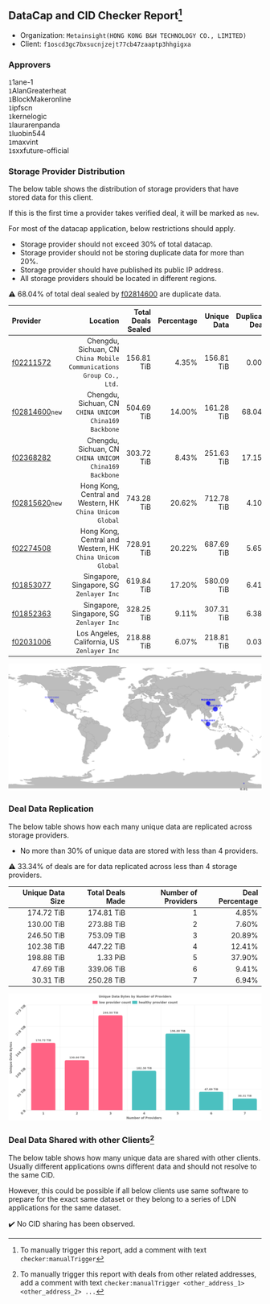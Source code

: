 ## DataCap and CID Checker Report[^1]
 - Organization: `Metainsight(HONG KONG B&H TECHNOLOGY CO., LIMITED)`
 - Client: `f1oscd3gc7bxsucnjzejt77cb47zaaptp3hhgigxa`
### Approvers
`1`1ane-1<br/>`1`AlanGreaterheat<br/>`1`BlockMakeronline<br/>`1`ipfscn<br/>`1`kernelogic<br/>`1`laurarenpanda<br/>`1`luobin544<br/>`1`maxvint<br/>`1`sxxfuture-official


### Storage Provider Distribution
The below table shows the distribution of storage providers that have stored data for this client.

If this is the first time a provider takes verified deal, it will be marked as `new`.

For most of the datacap application, below restrictions should apply.
 - Storage provider should not exceed 30% of total datacap.
 - Storage provider should not be storing duplicate data for more than 20%.
 - Storage provider should have published its public IP address.
 - All storage providers should be located in different regions.

⚠️ 68.04% of total deal sealed by [f02814600](https://filfox.info/en/address/f02814600) are duplicate data.

| Provider                                                    |                                                               Location | Total Deals Sealed | Percentage | Unique Data | Duplicate Deals |
| :---------------------------------------------------------- | ---------------------------------------------------------------------: | -----------------: | ---------: | ----------: | --------------: |
| [f02211572](https://filfox.info/en/address/f02211572)       | Chengdu, Sichuan, CN<br/>`China Mobile Communications Group Co., Ltd.` |         156.81 TiB |      4.35% |  156.81 TiB |           0.00% |
| [f02814600](https://filfox.info/en/address/f02814600)`new`  |              Chengdu, Sichuan, CN<br/>`CHINA UNICOM China169 Backbone` |         504.69 TiB |     14.00% |  161.28 TiB |          68.04% |
| [f02368282](https://filfox.info/en/address/f02368282)       |              Chengdu, Sichuan, CN<br/>`CHINA UNICOM China169 Backbone` |         303.72 TiB |      8.43% |  251.63 TiB |          17.15% |
| [f02815620](https://filfox.info/en/address/f02815620)`new`  |           Hong Kong, Central and Western, HK<br/>`China Unicom Global` |         743.28 TiB |     20.62% |  712.78 TiB |           4.10% |
| [f02274508](https://filfox.info/en/address/f02274508)       |           Hong Kong, Central and Western, HK<br/>`China Unicom Global` |         728.91 TiB |     20.22% |  687.69 TiB |           5.65% |
| [f01853077](https://filfox.info/en/address/f01853077)       |                            Singapore, Singapore, SG<br/>`Zenlayer Inc` |         619.84 TiB |     17.20% |  580.09 TiB |           6.41% |
| [f01852363](https://filfox.info/en/address/f01852363)       |                            Singapore, Singapore, SG<br/>`Zenlayer Inc` |         328.25 TiB |      9.11% |  307.31 TiB |           6.38% |
| [f02031006](https://filfox.info/en/address/f02031006)       |                         Los Angeles, California, US<br/>`Zenlayer Inc` |         218.88 TiB |      6.07% |  218.81 TiB |           0.03% |

<img src="https://raw.githubusercontent.com/data-preservation-programs/filplus-checker-assets/main/filecoin-project/filecoin-plus-large-datasets/issues/2200/1701804500514.png"/>

### Deal Data Replication
The below table shows how each many unique data are replicated across storage providers.

- No more than 30% of unique data are stored with less than 4 providers.

⚠️ 33.34% of deals are for data replicated across less than 4 storage providers.

| Unique Data Size | Total Deals Made | Number of Providers | Deal Percentage |
| ---------------: | ---------------: | ------------------: | --------------: |
|       174.72 TiB |       174.81 TiB |                   1 |           4.85% |
|       130.00 TiB |       273.88 TiB |                   2 |           7.60% |
|       246.50 TiB |       753.09 TiB |                   3 |          20.89% |
|       102.38 TiB |       447.22 TiB |                   4 |          12.41% |
|       198.88 TiB |         1.33 PiB |                   5 |          37.90% |
|        47.69 TiB |       339.06 TiB |                   6 |           9.41% |
|        30.31 TiB |       250.28 TiB |                   7 |           6.94% |

<img src="https://raw.githubusercontent.com/data-preservation-programs/filplus-checker-assets/main/filecoin-project/filecoin-plus-large-datasets/issues/2200/1701804501371.png"/>

### Deal Data Shared with other Clients[^3]
The below table shows how many unique data are shared with other clients.
Usually different applications owns different data and should not resolve to the same CID.

However, this could be possible if all below clients use same software to prepare for the exact same dataset or they belong to a series of LDN applications for the same dataset.

✔️ No CID sharing has been observed.

[^1]: To manually trigger this report, add a comment with text `checker:manualTrigger`

[^2]: Deals from those addresses are combined into this report as they are specified with `checker:manualTrigger`

[^3]: To manually trigger this report with deals from other related addresses, add a comment with text `checker:manualTrigger <other_address_1> <other_address_2> ...`
